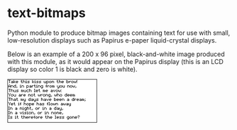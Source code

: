 # text-bitmaps
Python module to produce bitmap images containing text for use with small, low-resolution displays such as Papirus e-paper liquid-crystal displays.

Below is an example of a 200 x 96 pixel, black-and-white image produced with this module, as it would appear on the Papirus display (this is an LCD display so color 1 is black and zero is white).

<IMG SRC="eapoe.bmp" border="1">
